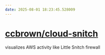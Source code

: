 ```yaml
---
date: 2025-08-01 18:23:45.528009
---
```


# [ccbrown/cloud-snitch](https://github.com/ccbrown/cloud-snitch)

visualizes AWS activity like Little Snitch firewall